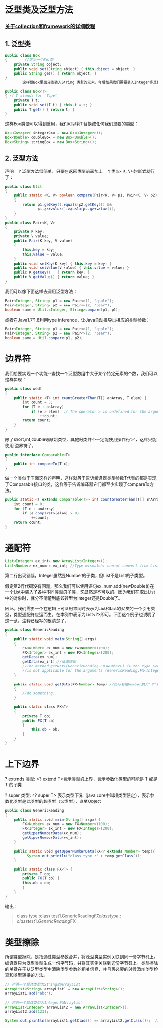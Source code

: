 # 泛型类及泛型方法

### [关于collection和framework的详细教程](http://how2j.cn/k/collection/collection-arraylist/363.html)

## 1. 泛型类    

```java
public class Box 
{        //定义一个Box类
    private String object;
    public void set(String object) { this.object = object; }
    public String get() { return object; }
}    
        这样做Box里面只能装入String 类型的元素，今后如果我们需要装入Integer等其他类型的元素，还必须要另外重写一个Box，代码得不到重用，使用泛型可以很好的解决 这个问题。

public class Box<T> 
{ // T stands for "Type"
    private T t;
    public void set(T t) { this.t = t; }
    public T get() { return t; }
} 
```
这样Box类便可以得到重用，我们可以将T替换成任何我们想要的类型：

```java
Box<Integer> integerBox = new Box<Integer>();
Box<Double> doubleBox = new Box<Double>();
Box<String> stringBox = new Box<String>();
```

## 2. 泛型方法

声明一个泛型方法很简单，只要在返回类型前面加上一个类似<K, V>的形式就行了：
```java
public class Util
{
    public static <K, V> boolean compare(Pair<K, V> p1, Pair<K, V> p2)
    {
        return p1.getKey().equals(p2.getKey()) &&
               p1.getValue().equals(p2.getValue());
    }
}
public class Pair<K, V> 
{
    private K key;
    private V value;
    public Pair(K key, V value) 
    {
        this.key = key;
        this.value = value;
    }
    public void setKey(K key) { this.key = key; }
    public void setValue(V value) { this.value = value; }
    public K getKey()   { return key; }
    public V getValue() { return value; }
}
```

我们可以像下面这样去调用泛型方法：

```java
Pair<Integer, String> p1 = new Pair<>(1, "apple");
Pair<Integer, String> p2 = new Pair<>(2, "pear");
boolean same = Util.<Integer, String>compare(p1, p2); 
```
或者在Java1.7/1.8利用type inference，让Java自动推导出相应的类型参数：
```java
Pair<Integer, String> p1 = new Pair<>(1, "apple");
Pair<Integer, String> p2 = new Pair<>(2, "pear");
boolean same = Util.compare(p1, p2); 
```
# 边界符

我们想要实现一个功能--查找一个泛型数组中大于某个特定元素的个数，我们可以这样实现：
```java
public class wedf 
{
	public static <T> int countGreaterThan(T[] anArray, T elem) {
	    int count = 0;
	    for (T e : anArray)
	        if (e > elem)  // The operator > is undefined for the argument type(s) T, T
	            ++count;
	    return count;
	}
}
```

除了short,int,double等原始类型，其他的类并不一定能使用操作符'>'，这样只能使用 边界符了。
```java
public interface Comparable<T> 
{
    public int compareTo(T o);
}
```
做一个类似于下面这样的声明，这样就等于告诉编译器类型参数T代表的都是实现了Comparable接口的类，这样等于告诉编译器它们都至少实现了compareTo方法。
```java
public static <T extends Comparable<T>> int countGreaterThan(T[] anArray, T elem) {
    int count = 0;
    for (T e : anArray)
        if (e.compareTo(elem) > 0)
            ++count;
    return count;
} 
```
# 通配符
```java
List<Integer> ex_int= new ArrayList<Integer>();    
List<Number> ex_num = ex_int; //Type mismatch: cannot convert from List<Integer> to List<Number>
```
第二行出现错误，Integer虽然是Number的子类，但List<Integer>不是List<Number>的子类型。

假定第2行代码没有问题，那么我们可以使用语句ex_num.add(newDouble())在一个List中装入了各种不同类型的子类，这显然是不可以的，因为我们在取出List中的对象时，就分不清楚到底该转型为Integer还是Double了。

因此，我们需要一个在逻辑上可以用来同时表示为List<Integer>和List<Number>的父类的一个引用类型，类型通配符应运而生。在本例中表示为List<?>即可。下面这个例子也说明了这一点，注释已经写的很清楚了。
```java
public class GenericReading 
{
	public static void main(String[] args) 
	{  
	    FX<Number> ex_num = new FX<Number>(100);  
	    FX<Integer> ex_int = new FX<Integer>(200);  
	    getData(ex_num);  
	    getData(ex_int);//编译错误  
	    //The method getData(GenericReading.FX<Number>) in the type GenericReading 
	    //is not applicable for the arguments (GenericReading.FX<Integer>)
	}  
	  
	public static void getData(FX<Number> temp) //此行若把Number换为“？”编译通过  
	{ 
	    //do something...  
	}  
	      
	public static class FX<T> 
	{  
	    private T ob;   
	    public FX(T ob) 
	    {  
	        this.ob = ob;  
	    }  
	}
} 
```

# 上下边界

? extends 类型: <? extend T>表示类型的上界，表示参数化类型的可能是 T 或是 T 的子类

? super 类型: <? super T> 表示类型下界（java core中叫超类型限定），表示参数化类型是此类型的超类型（父类型），直至Object
```java
public class GenericReading 
{
	public static void main(String[] args) {  
	    FX<Number> ex_num = new FX<Number>(100);  
	    FX<Integer> ex_int = new FX<Integer>(200);  
	    getUpperNumberData(ex_num);  
	    getUpperNumberData(ex_int);  
	}  
	  
	public static void getUpperNumberData(FX<? extends Number> temp){  
	      System.out.println("class type :" + temp.getClass());  
	}  
	      
	public static class FX<T> {  
	    private T ob;   
	    public FX(T ob) {  
	    this.ob = ob;  
	    }  
	}  
}
```
输出：

> class type :class test1.GenericReading$FX
> class type :class test1.GenericReading$FX

# 类型擦除

所谓类型擦除，是指通过类型参数合并，将泛型类型实例关联到同一份字节码上。编译器只为泛型类型生成一份字节码，并将其实例关联到这份字节码上。类型擦除的关键在于从泛型类型中清除类型参数的相关信息，并且再必要的时候添加类型检查和类型转换的方法。
```java
// 声明一个具体类型为String的ArrayList
ArrayList<String> arrayList1 = new ArrayList<String>();  
arrayList1.add("abc");  
 
// 声明一个具体类型为Integer的ArrayList
ArrayList<Integer> arrayList2 = new ArrayList<Integer>();  
arrayList2.add(123);  
 
System.out.println(arrayList1.getClass() == arrayList2.getClass());  // 结果为true
```
